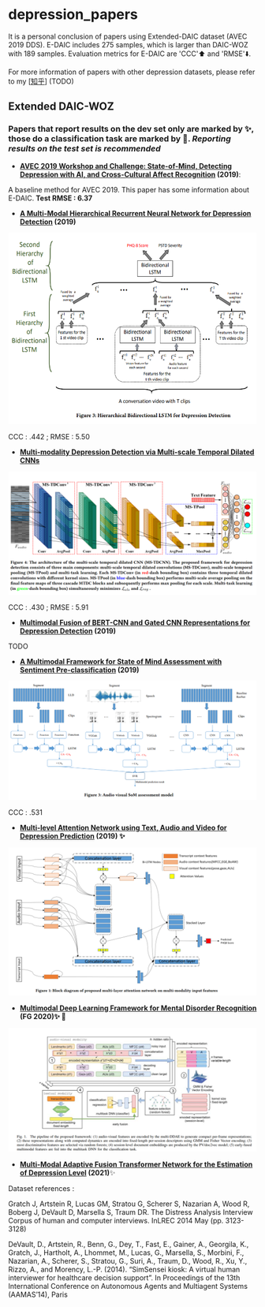 # depression_papers
It is a personal conclusion of papers using Extended-DAIC dataset (AVEC 2019 DDS). E-DAIC includes 275 samples, which is larger than DAIC-WOZ with 189 samples. Evaluation metrics for E-DAIC are 'CCC':arrow_up: and 'RMSE':arrow_down:. 

For more information of papers with other depression datasets, please refer to my [[知乎]()] (TODO)

## Extended DAIC-WOZ


### Papers that report results on the dev set only are marked by :sparkles:, those do a classification task are marked by :rocket:. *Reporting results on the test set is recommended*

* **[AVEC 2019 Workshop and Challenge: State-of-Mind, Detecting Depression with AI, and Cross-Cultural Affect Recognition](https://dl.acm.org/doi/abs/10.1145/3347320.3357688) (2019)**: 

A baseline method for AVEC 2019. This paper has some information about E-DAIC. **Test RMSE : 6.37**

* **[A Multi-Modal Hierarchical Recurrent Neural Network for Depression Detection](https://dl.acm.org/doi/abs/10.1145/3347320.3357696) (2019)**

![image](pic/hrnn.png)

CCC : .442 ; RMSE : 5.50

* **[Multi-modality Depression Detection via Multi-scale Temporal Dilated CNNs](https://dl.acm.org/doi/abs/10.1145/3347320.3357695)**

![image](pic/tdcnn.png)

CCC : .430 ; RMSE : 5.91

* **[Multimodal Fusion of BERT-CNN and Gated CNN Representations for Depression Detection](https://dl.acm.org/doi/abs/10.1145/3347320.3357694) (2019)**

TODO


* **[A Multimodal Framework for State of Mind Assessment with Sentiment Pre-classification](https://dl.acm.org/doi/abs/10.1145/3347320.3357689) (2019)**

![image](pic/som.png)

CCC : .531

* **[Multi-level Attention Network using Text, Audio and Video for Depression Prediction](https://dl.acm.org/doi/abs/10.1145/3347320.3357697) (2019) :sparkles:**

![image](pic/multi_level.png)


* **[Multimodal Deep Learning Framework for Mental Disorder Recognition](https://ieeexplore.ieee.org/abstract/document/9320154) (FG 2020):sparkles: :rocket:**

![image](pic/mdlf.png)


* **[Multi-Modal Adaptive Fusion Transformer Network for the Estimation of Depression Level](https://www.mdpi.com/1424-8220/21/14/4764/htm#) (2021)**:sparkles:

Dataset references : 

Gratch J, Artstein R, Lucas GM, Stratou G, Scherer S, Nazarian A, Wood R, Boberg J, DeVault D, Marsella S, Traum DR. The Distress Analysis Interview Corpus of human and computer interviews. InLREC 2014 May (pp. ‪3123-3128‬)

DeVault, D., Artstein, R., Benn, G., Dey, T., Fast, E., Gainer, A., Georgila, K., Gratch, J., Hartholt, A., Lhommet, M., Lucas, G., Marsella, S., Morbini, F., Nazarian, A., Scherer, S., Stratou, G., Suri, A., Traum, D., Wood, R., Xu, Y., Rizzo, A., and Morency, L.-P. (2014). “SimSensei kiosk: A virtual human interviewer for healthcare decision support”. In Proceedings of the 13th International Conference on Autonomous Agents and Multiagent Systems (AAMAS’14), Paris

